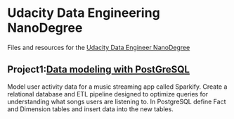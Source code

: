 # Udacity Data Engineering NanoDegree

Files and resources for the [Udacity Data Engineer NanoDegree](https://www.udacity.com/course/data-engineer-nanodegree--nd027) &nbsp; 

## Project1:[Data modeling with PostGreSQL](https://github.com/riched158/UdacityDataEngineering/tree/master/datamodelling/project1)

Model user activity data for a music streaming app called Sparkify. Create a relational database and ETL pipeline designed to optimize queries for understanding what songs users are listening to. In PostgreSQL define Fact and Dimension tables and insert data into the new tables.

